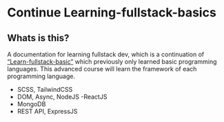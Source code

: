 # Continue Learning-fullstack-basics

## Whats is this?
A documentation for learning fullstack dev, which is a continuation of [“Learn-fullstack-basic”](https://github.com/muhamadhafis/Learn-basic-fullstack) which previously only learned basic programming languages. This advanced course will learn the framework of each programming language.

- SCSS, TailwindCSS
- DOM, Async, NodeJS
-ReactJS
- MongoDB
- REST API, ExpressJS
